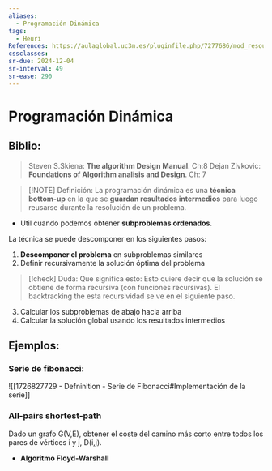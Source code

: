```yaml
---
aliases:
  - Programación Dinámica
tags:
  - Heuri
References: https://aulaglobal.uc3m.es/pluginfile.php/7277686/mod_resource/content/3/dynamic_programming.pdf
cssclasses: 
sr-due: 2024-12-04
sr-interval: 49
sr-ease: 290
---
```

# Programación Dinámica
## Biblio: 
> Steven S.Skiena: **The algorithm Design Manual**. Ch:8 
> Dejan Zivkovic: **Foundations of Algorithm analisis and Design**. Ch: 7

> [!NOTE] Definición: 
> La programación dinámica es una **técnica bottom-up** en la que se **guardan resultados intermedios** para luego reusarse durante la resolución de un problema. 
+ Util cuando podemos obtener **subproblemas ordenados**. 

La técnica se puede descomponer en los siguientes pasos: 
1. **Descomponer el problema** en subproblemas similares
2. Definir recursivamente la solución óptima del problema 
   
> [!check] Duda: Que significa esto:
> Esto quiere decir que la solución se obtiene de forma recursiva (con funciones recursivas). El backtracking the esta recursividad se ve en el siguiente paso.  

3. Calcular los subproblemas de abajo hacia arriba 
4. Calcular la solución global usando los resultados intermedios

## Ejemplos: 
### Serie de fibonacci: 
![[1726827729 - Defninition - Serie de Fibonacci#Implementación de la serie]]
### All-pairs shortest-path
Dado un grafo G(V,E), obtener el coste del camino más corto entre todos los pares de vértices i y j, D(i,j). 
+ **Algoritmo Floyd-Warshall**
